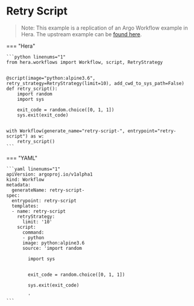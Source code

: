 # Retry Script

> Note: This example is a replication of an Argo Workflow example in Hera. The upstream example can be [found here](https://github.com/argoproj/argo-workflows/blob/master/examples/retry-script.yaml).




=== "Hera"

    ```python linenums="1"
    from hera.workflows import Workflow, script, RetryStrategy


    @script(image="python:alpine3.6", retry_strategy=RetryStrategy(limit=10), add_cwd_to_sys_path=False)
    def retry_script():
        import random
        import sys

        exit_code = random.choice([0, 1, 1])
        sys.exit(exit_code)


    with Workflow(generate_name="retry-script-", entrypoint="retry-script") as w:
        retry_script()
    ```

=== "YAML"

    ```yaml linenums="1"
    apiVersion: argoproj.io/v1alpha1
    kind: Workflow
    metadata:
      generateName: retry-script-
    spec:
      entrypoint: retry-script
      templates:
      - name: retry-script
        retryStrategy:
          limit: '10'
        script:
          command:
          - python
          image: python:alpine3.6
          source: 'import random

            import sys


            exit_code = random.choice([0, 1, 1])

            sys.exit(exit_code)

            '
    ```

